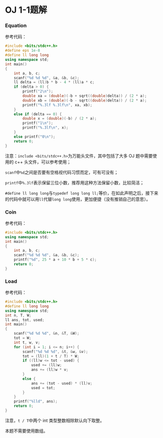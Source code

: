 # OJ 1-1题解

### Equation

参考代码：

```c++
#include <bits/stdc++.h>
#define eps 1e-8
#define ll long long
using namespace std;
int main()
{
    int a, b, c;
    scanf("%d %d %d", &a, &b, &c);
    ll delta = (ll)b * b - 4 * (ll)a * c;
    if (delta > 0) {
        printf("2\n");
        double xa = (double)(-b + sqrt((double)delta)) / (2 * a);
        double xb = (double)(-b - sqrt((double)delta)) / (2 * a);
        printf("%.3lf %.3lf\n", xa, xb);
    }
    else if (delta == 0) {
        double x = (double)(-b) / (2 * a);
        printf("1\n");
        printf("%.3lf\n", x);
    }
    else printf("0\n");
    return 0;
}
```

注意：``include <bits/stdc++.h>``为万能头文件，其中包括了大多 OJ 题中需要使用的 c++ 头文件，可以参考使用；

``scanf``中``%d``之间是否要有空格视代码习惯而定，可有可没有；

``printf``中``%.3lf``表示保留三位小数，推荐用这种方法保留小数，比较简洁；

``#define ll long long``与``typedef long long ll;``等价，在如此声明之后，接下来的代码中就可以用``ll``代替``long long``使用，更加便捷（没有推销自己的意思）。

### Coin

参考代码：

```c++
#include <bits/stdc++.h>
using namespace std;
int main()
{
    int a, b, c;
    scanf("%d %d %d", &a, &b, &c);
    printf("%d", 25 * a + 10 * b + 5 * c);
    return 0;
}
```

### Load

参考代码：

```c++
#include <bits/stdc++.h>
#define ll long long
using namespace std;
int n, T, W;
ll ans, tot, used;
int main()
{
    scanf("%d %d %d", &n, &T, &W);
    tot = W;
    int t, w, v;
    for (int i = 1; i <= n; i++) {
        scanf("%d %d %d", &t, &w, &v);
        tot = (ll)(1 + t / T) * W;
        if ((ll)w <= tot - used) {
            used += (ll)w;
            ans += (ll)w * v;
        }
        else {
            ans += (tot - used) * (ll)v;
            used = tot;
        }
    }
    printf("%lld", ans);
    return 0;
}
```

注意，``t / T``中两个 int 类型整数相除默认向下取整。

本题不需要使用数组。